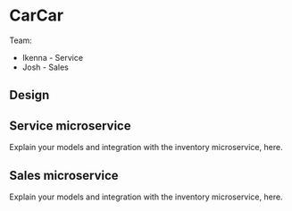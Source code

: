 # CarCar

Team:

* Ikenna - Service
* Josh - Sales

## Design

## Service microservice

Explain your models and integration with the inventory
microservice, here.

## Sales microservice

Explain your models and integration with the inventory
microservice, here.
